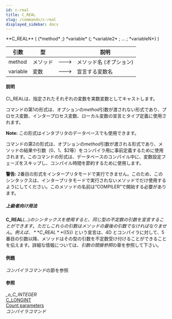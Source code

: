 ```yaml
---
id: c-real
title: C_REAL
slug: /commands/c-real
displayed_sidebar: docs
---
```


<!--REF #_command_.C_REAL.Syntax-->**C_REAL** ( {*method* ;} *variable* {; *variable2* ; ... ; *variableN*} )<!-- END REF-->
<!--REF #_command_.C_REAL.Params-->
| 引数 | 型 |  | 説明 |
| --- | --- | --- | --- |
| method | メソッド | &#x1F852; | メソッド名 (オプション) |
| variable | 変数 | &#x1F852; | 宣言する変数名 |

<!-- END REF-->

#### 説明 

<!--REF #_command_.C_REAL.Summary-->C\_REALは、指定されたそれぞれの変数を実数変数としてキャストします。<!-- END REF-->

コマンドの第1の形式は、オプションの*method*引数が渡されない形式であり、プロセス変数、インタープロセス変数、ローカル変数の宣言とタイプ定義に使用されます。

**Note:** この形式はインタプリタのデータベースでも使用できます。

コマンドの第2の形式は、オプションの*method*引数が渡される形式であり、メソッドの結果や引数（$0、$1、$2等）をコンパイラ用に事前定義するために使用されます。このコマンドの形式は、データベースのコンパイル中に、変数設定フェーズをスキップし、コンパイル時間を節約するために使用します。

**警告:** 2番目の形式をインタープリタモードで実行できません。このため、このシンタックスは、インタープリタモードで実行されないメソッドでだけ使用するようにしてください。このメソッドの名前は“COMPILER”で開始する必要があります。

##### 上級者向け用法 

**C\_REAL**(${...}) のシンタックスを使用すると、同じ型の不定数の引数を宣言することができます。ただしこれらの引数はメソッドの最後の引数でなければなりません。例えば、**C\_REAL**(${5}) という宣言は、4D とコンパイラに対して、5番目の引数以降、メソッドはその型の引数を不定数受け付けることができることを伝えます。詳細な情報については、*引数の間接参照*の章を参照して下さい。

#### 例題 

*コンパイラコマンド*の節を参照

#### 参照 

*\_o\_C\_INTEGER*  
[C\_LONGINT](c-longint.md)  
[Count parameters](count-parameters.md)  
*コンパイラコマンド*  
